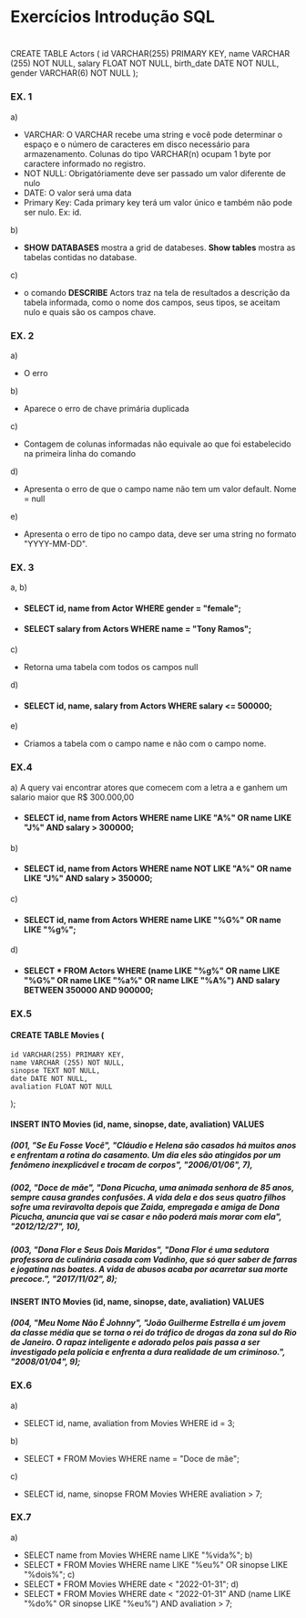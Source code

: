 # Exercícios Introdução SQL <h1>

CREATE TABLE Actors (
	id VARCHAR(255) PRIMARY KEY,
	name VARCHAR (255) NOT NULL,
	salary FLOAT NOT NULL,
	birth_date DATE NOT NULL,
	gender VARCHAR(6) NOT NULL
);

### EX. 1
a)
* VARCHAR: O VARCHAR recebe uma string e você pode  determinar o espaço e o número de caracteres em disco necessário para armazenamento. Colunas do tipo VARCHAR(n) ocupam 1 byte por caractere informado no registro.
* NOT NULL: Obrigatóriamente deve ser passado um valor diferente de nulo
* DATE: O valor será uma data
* Primary Key: Cada primary key terá um valor único e também não pode ser nulo. Ex: id.

b)
* <b>SHOW DATABASES</b> mostra a grid de databeses. <b>Show tables</b> mostra as tabelas contidas no database.

c)
* o comando <b>DESCRIBE</b> Actors traz na tela de resultados a descrição da tabela informada, como o nome dos campos, seus tipos, se aceitam nulo e quais são os campos chave.

### EX. 2
a)
* O erro 

b)
* Aparece o erro de chave primária duplicada

c)
* Contagem de colunas informadas não equivale ao que foi estabelecido na primeira linha do comando

d)
* Apresenta o erro de que o campo name não tem um valor default. Nome = null

e)
* Apresenta o erro de tipo no campo data, deve ser uma string no formato "YYYY-MM-DD".

### EX. 3
a, b)
* #### SELECT id, name from Actor WHERE gender = "female";
* #### SELECT salary from Actors WHERE name = "Tony Ramos";

c)
* Retorna uma tabela com todos os campos null

d)
* #### SELECT id, name, salary from Actors WHERE salary <= 500000;

e)
* Criamos a tabela com o campo name e não com o campo nome.

### EX.4
a) A query vai encontrar atores que comecem com a letra a e ganhem um salario maior que R$ 300.000,00
* #### SELECT id, name from Actors WHERE name LIKE "A%" OR name LIKE "J%" AND salary > 300000;

b) 
* #### SELECT id, name from Actors WHERE name NOT LIKE "A%" OR name LIKE "J%" AND salary > 350000;

c)
* #### SELECT id, name from Actors WHERE name LIKE "%G%" OR name LIKE "%g%";

d) 
* #### SELECT * FROM Actors WHERE (name LIKE "%g%" OR name LIKE "%G%" OR name LIKE "%a%" OR name LIKE "%A%") AND salary BETWEEN 350000 AND 900000;

### EX.5
#### CREATE TABLE Movies (
	id VARCHAR(255) PRIMARY KEY,
	name VARCHAR (255) NOT NULL,
	sinopse TEXT NOT NULL,
	date DATE NOT NULL,
	avaliation FLOAT NOT NULL
);

#### INSERT INTO Movies (id, name, sinopse, date, avaliation) VALUES
##### (001, "Se Eu Fosse Você", "Cláudio e Helena são casados há muitos anos e enfrentam a rotina do casamento. Um dia eles são atingidos por um fenômeno inexplicável e trocam de corpos", "2006/01/06", 7),
##### (002, "Doce de mãe", "Dona Picucha, uma animada senhora de 85 anos, sempre causa grandes confusões. A vida dela e dos seus quatro filhos sofre uma reviravolta depois que Zaida, empregada e amiga de Dona Picucha, anuncia que vai se casar e não poderá mais morar com ela", "2012/12/27", 10),
##### (003, "Dona Flor e Seus Dois Maridos", "Dona Flor é uma sedutora professora de culinária casada com Vadinho, que só quer saber de farras e jogatina nas boates. A vida de abusos acaba por acarretar sua morte precoce.", "2017/11/02", 8);
#### INSERT INTO Movies (id, name, sinopse, date, avaliation) VALUES
##### (004, "Meu Nome Não É Johnny", "João Guilherme Estrella é um jovem da classe média que se torna o rei do tráfico de drogas da zona sul do Rio de Janeiro. O rapaz inteligente e adorado pelos pais passa a ser investigado pela polícia e enfrenta a dura realidade de um criminoso.", "2008/01/04", 9);

### EX.6
a)
* SELECT id, name, avaliation from Movies WHERE id = 3;

b) 
* SELECT * FROM Movies WHERE name = "Doce de mãe";

c)
* SELECT id, name, sinopse FROM Movies WHERE avaliation > 7;

### EX.7
a)
* SELECT name from Movies WHERE name LIKE "%vida%";
b)
* SELECT * FROM Movies WHERE name LIKE "%eu%" OR sinopse LIKE "%dois%";
c)
* SELECT * FROM Movies WHERE date < "2022-01-31";
d)
* SELECT * FROM Movies WHERE date < "2022-01-31" AND (name LIKE "%do%" OR sinopse LIKE "%eu%") AND avaliation > 7;



